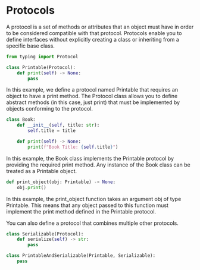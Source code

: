 # Protocols

A protocol is a set of methods or attributes that an object must have in order to be considered compatible with that protocol.
Protocols enable you to define interfaces without explicitly creating a class or inheriting from a specific base class.

```python
from typing import Protocol

class Printable(Protocol):
    def print(self) -> None:
        pass
```

In this example, we define a protocol named Printable that requires an object to have a print method.
The Protocol class allows you to define abstract methods (in this case, just print) that must be implemented by objects conforming to the protocol.

```python
class Book:
    def __init__(self, title: str):
        self.title = title

    def print(self) -> None:
        print(f"Book Title: {self.title}")
```

In this example, the Book class implements the Printable protocol by providing the required print method.
Any instance of the Book class can be treated as a Printable object.

```python
def print_object(obj: Printable) -> None:
    obj.print()
```

In this example, the print_object function takes an argument obj of type Printable.
This means that any object passed to this function must implement the print method defined in the Printable protocol.

You can also define a protocol that combines multiple other protocols.

```python
class Serializable(Protocol):
    def serialize(self) -> str:
        pass

class PrintableAndSerializable(Printable, Serializable):
    pass
```

